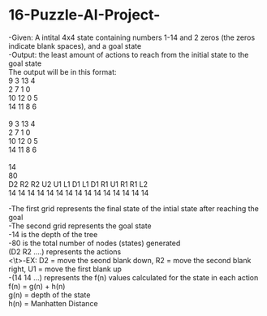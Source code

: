 # 16-Puzzle-AI-Project-
-Given: A intital 4x4 state containing numbers 1-14 and 2 zeros (the zeros indicate blank spaces), and a goal state  <br />
-Output: the least amount of actions to reach from the initial state to the goal state  <br />
The output will be in this format:  <br />
9 3 13 4  <br />
2 7 1 0  <br />
10 12 0 5  <br />
14 11 8 6  <br />
 <br />
9 3 13 4  <br />
2 7 1 0  <br />
10 12 0 5  <br />
14 11 8 6  <br />
 <br />
14  <br />
80  <br />
D2 R2 R2 U2 U1 L1 D1 L1 D1 R1 U1 R1 R1 L2  <br />
14 14 14 14 14 14 14 14 14 14 14 14 14 14 14  <br />

-The first grid represents the final state of the intial state after reaching the goal  <br />
-The second grid represents the goal state  <br />
-14 is the depth of the tree  <br />
-80 is the total number of nodes (states) generated  <br />
(D2 R2 ....) represents the actions  <br />
 <\t>-EX: D2 = move the seond blank down, R2 = move the second blank right, U1 = move the first blank up  <br />
-(14 14 ...) represents the f(n) values calculated for the state in each action  <br />
f(n) = g(n) + h(n)  <br />
g(n) = depth of the state  <br />
h(n) = Manhatten Distance   <br />
